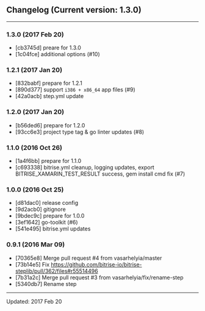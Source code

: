 ## Changelog (Current version: 1.3.0)

-----------------

### 1.3.0 (2017 Feb 20)

* [cb3745d] preare for 1.3.0
* [1c04fce] additional options (#10)

### 1.2.1 (2017 Jan 20)

* [832babf] prepare for 1.2.1
* [890d377] support `i386 + x86_64` app files (#9)
* [42a0acb] step.yml update

### 1.2.0 (2017 Jan 20)

* [b56ded6] prepare for 1.2.0
* [93cc6e3] project type tag & go linter updates (#8)

### 1.1.0 (2016 Oct 26)

* [1a4f6bb] prepare for 1.1.0
* [c693338] bitrise.yml cleanup, logging updates, export BITRISE_XAMARIN_TEST_RESULT success, gem install cmd fix (#7)

### 1.0.0 (2016 Oct 25)

* [d81dac0] release config
* [9d2acb0] gitignore
* [9bdec9c] prepare for 1.0.0
* [3ef1642] go-toolkit (#6)
* [541e495] bitrise.yml updates

### 0.9.1 (2016 Mar 09)

* [70365e8] Merge pull request #4 from vasarhelyia/master
* [73b14e5] Fix https://github.com/bitrise-io/bitrise-steplib/pull/362/files#r55514496
* [7b31a2c] Merge pull request #3 from vasarhelyia/fix/rename-step
* [5340db7] Rename step

-----------------

Updated: 2017 Feb 20